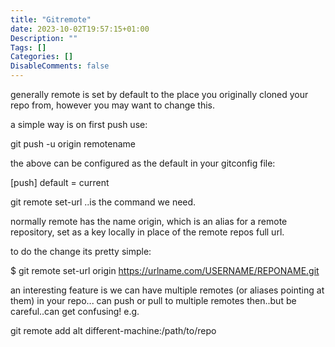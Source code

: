 ```yaml
---
title: "Gitremote"
date: 2023-10-02T19:57:15+01:00
Description: ""
Tags: []
Categories: []
DisableComments: false
---
```

generally remote is set by default to the place you originally cloned your repo from, however you may want to change this.

a simple way is on first push use:

git push -u origin remotename


the above can be configured as the default in your gitconfig file:

[push]
default = current

git remote set-url ..is the command we need.

normally remote has the name origin, which is an alias for a remote repository, set as a key locally in place of the remote repos full url.

to do the change its pretty simple:

$ git remote set-url origin https://urlname.com/USERNAME/REPONAME.git


an interesting feature is we can have multiple remotes (or aliases pointing at them) in your repo... can push or pull to multiple remotes then..but be careful..can get confusing!
e.g.


git remote add alt different-machine:/path/to/repo
